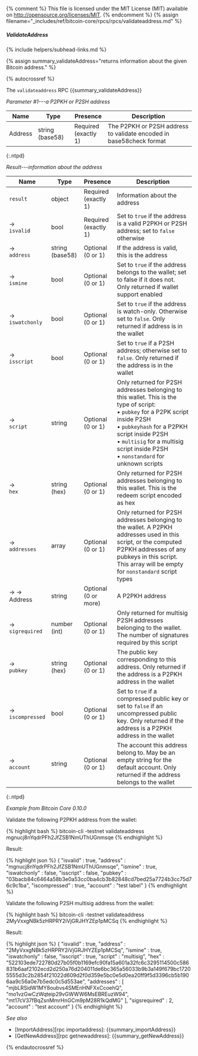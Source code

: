 {% comment %}
This file is licensed under the MIT License (MIT) available on
http://opensource.org/licenses/MIT.
{% endcomment %}
{% assign filename="_includes/ref/bitcoin-core/rpcs/rpcs/validateaddress.md" %}

##### ValidateAddress
{% include helpers/subhead-links.md %}

{% assign summary_validateAddress="returns information about the given Bitcoin address." %}

{% autocrossref %}

The `validateaddress` RPC {{summary_validateAddress}}

*Parameter #1---a P2PKH or P2SH address*

| Name               | Type            | Presence                    | Description
|--------------------|-----------------|-----------------------------|----------------
| Address            | string (base58) | Required<br>(exactly 1) | The P2PKH or P2SH address to validate encoded in base58check format
{:.ntpd}

*Result---information about the address*

| Name                | Type            | Presence                    | Description
|---------------------|-----------------|-----------------------------|----------------
| `result`            | object          | Required<br>(exactly 1)     | Information about the address
| →<br>`isvalid`      | bool            | Required<br>(exactly 1)     | Set to `true` if the address is a valid P2PKH or P2SH address; set to `false` otherwise
| →<br>`address`      | string (base58) | Optional<br>(0 or 1)   | If the address is valid, this is the address <!--TODO: figure out in what cases this might be different from the address provided in the parameter -->
| →<br>`ismine`       | bool            | Optional<br>(0 or 1)        | Set to `true` if the address belongs to the wallet; set to false if it does not.  Only returned if wallet support enabled
| →<br>`iswatchonly`  | bool            | Optional<br>(0 or 1)        | Set to `true` if the address is watch-only.  Otherwise set to `false`.  Only returned if address is in the wallet
| →<br>`isscript`     | bool            | Optional<br>(0 or 1)        | Set to `true` if a P2SH address; otherwise set to `false`.  Only returned if the address is in the wallet
| →<br>`script`       | string          | Optional<br>(0 or 1)        | Only returned for P2SH addresses belonging to this wallet. This is the type of script:<br>• `pubkey` for a P2PK script inside P2SH<br>• `pubkeyhash` for a P2PKH script inside P2SH<br>• `multisig` for a multisig script inside P2SH<br>• `nonstandard` for unknown scripts
| →<br>`hex`          | string (hex)    | Optional<br>(0 or 1)        | Only returned for P2SH addresses belonging to this wallet.  This is the redeem script encoded as hex
| →<br>`addresses`    | array           | Optional<br>(0 or 1)        | Only returned for P2SH addresses belonging to the wallet.  A P2PKH addresses used in this script, or the computed P2PKH addresses of any pubkeys in this script.  This array will be empty for `nonstandard` script types
| → →<br>Address      | string          | Optional<br>(0 or more)     | A P2PKH address
| →<br>`sigrequired`  | number (int)    | Optional<br>(0 or 1)        | Only returned for multisig P2SH addresses belonging to the wallet.  The number of signatures required by this script
| →<br>`pubkey`       | string (hex)    | Optional<br>(0 or 1)        | The public key corresponding to this address.  Only returned if the address is a P2PKH address in the wallet
| →<br>`iscompressed` | bool            | Optional<br>(0 or 1)        | Set to `true` if a compressed public key or set to `false` if an uncompressed public key.  Only returned if the address is a P2PKH address in the wallet
| →<br>`account`      | string          | Optional<br>(0 or 1)        | The account this address belong to.  May be an empty string for the default account.  Only returned if the address belongs to the wallet
{:.ntpd}

*Example from Bitcoin Core 0.10.0*

Validate the following P2PKH address from the wallet:

{% highlight bash %}
bitcoin-cli -testnet validateaddress mgnucj8nYqdrPFh2JfZSB1NmUThUGnmsqe
{% endhighlight %}

Result:

{% highlight json %}
{
    "isvalid" : true,
    "address" : "mgnucj8nYqdrPFh2JfZSB1NmUThUGnmsqe",
    "ismine" : true,
    "iswatchonly" : false,
    "isscript" : false,
    "pubkey" : "03bacb84c6464a58b3e0a53cc0ba4cb3b82848cd7bed25a7724b3cc75d76c9c1ba",
    "iscompressed" : true,
    "account" : "test label"
}
{% endhighlight %}

Validate the following P2SH multisig address from the wallet:

{% highlight bash %}
bitcoin-cli -testnet validateaddress 2MyVxxgNBk5zHRPRY2iVjGRJHYZEp1pMCSq
{% endhighlight %}

Result:

{% highlight json %}
{
    "isvalid" : true,
    "address" : "2MyVxxgNBk5zHRPRY2iVjGRJHYZEp1pMCSq",
    "ismine" : true,
    "iswatchonly" : false,
    "isscript" : true,
    "script" : "multisig",
    "hex" : "522103ede722780d27b05f0b1169efc90fa15a601a32fc6c3295114500c586831b6aaf2102ecd2d250a76d204011de6bc365a56033b9b3a149f679bc17205555d3c2b2854f21022d609d2f0d359e5bc0e5d0ea20ff9f5d3396cb5b1906aa9c56a0e7b5edc0c5d553ae",
    "addresses" : [
        "mjbLRSidW1MY8oubvs4SMEnHNFXxCcoehQ",
        "mo1vzGwCzWqteip29vGWWW6MsEBREuzW94",
        "mt17cV37fBqZsnMmrHnGCm9pM28R1kQdMG"
    ],
    "sigsrequired" : 2,
    "account" : "test account"
}
{% endhighlight %}

*See also*

* [ImportAddress][rpc importaddress]: {{summary_importAddress}}
* [GetNewAddress][rpc getnewaddress]: {{summary_getNewAddress}}

{% endautocrossref %}
